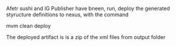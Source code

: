 Afetr sushi and IG Publisher have bneen, run,  deploy the generated styructure definitions to nexus, with the command

mvm clean deploy

The  deployed artifact is is a zip of the xml files from output folder